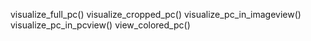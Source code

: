 visualize_full_pc()
visualize_cropped_pc()
visualize_pc_in_imageview()
visualize_pc_in_pcview()
view_colored_pc()
